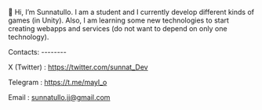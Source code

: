 👋 Hi, I’m Sunnatullo.
I am a student and I currently develop different kinds of games (in Unity). Also, I am learning some new technologies to start creating webapps and services (do not want to depend on only one technology).

Contacts: --------

X (Twitter) : https://twitter.com/sunnat_Dev 

Telegram : https://t.me/mayl_o 

Email : sunnatullo.jj@gmail.com
 

